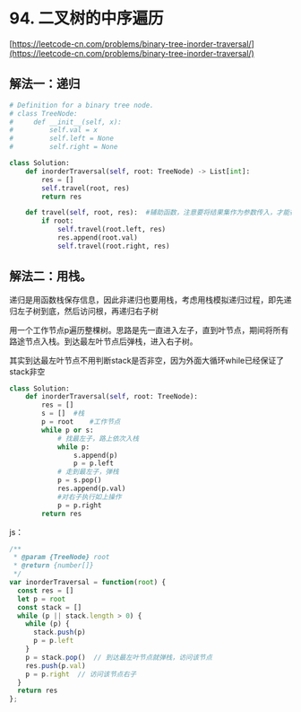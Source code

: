 # 94. 二叉树的中序遍历

[https://leetcode-cn.com/problems/binary-tree-inorder-traversal/](https://leetcode-cn.com/problems/binary-tree-inorder-traversal/)

## 解法一：递归

```python
# Definition for a binary tree node.
# class TreeNode:
#     def __init__(self, x):
#         self.val = x
#         self.left = None
#         self.right = None

class Solution:
    def inorderTraversal(self, root: TreeNode) -> List[int]:
        res = []
        self.travel(root, res)
        return res

    def travel(self, root, res):  #辅助函数，注意要将结果集作为参数传入，才能在递归中修改结果集
        if root:
            self.travel(root.left, res)
            res.append(root.val)
            self.travel(root.right, res)
```

## 解法二：用栈。

递归是用函数栈保存信息，因此非递归也要用栈，考虑用栈模拟递归过程，即先递归左子树到底，然后访问根，再递归右子树

用一个工作节点p遍历整棵树。思路是先一直进入左子，直到叶节点，期间将所有路途节点入栈。到达最左叶节点后弹栈，进入右子树。

其实到达最左叶节点不用判断stack是否非空，因为外面大循环while已经保证了stack非空

```python
class Solution:
    def inorderTraversal(self, root: TreeNode):
        res = []
        s = []  #栈
        p = root    #工作节点
        while p or s:
            # 找最左子，路上依次入栈
            while p:
                s.append(p)
                p = p.left
            # 走到最左子，弹栈
            p = s.pop()
            res.append(p.val)
            #对右子执行如上操作
            p = p.right
        return res
```

js：

```javascript
/**
 * @param {TreeNode} root
 * @return {number[]}
 */
var inorderTraversal = function(root) {
  const res = []
  let p = root
  const stack = []
  while (p || stack.length > 0) {
    while (p) {
      stack.push(p)
      p = p.left
    }
    p = stack.pop()  // 到达最左叶节点就弹栈，访问该节点
    res.push(p.val)   
    p = p.right  // 访问该节点右子
  }
  return res
};
```

